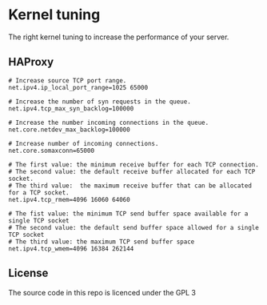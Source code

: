 # Kernel tuning

The right kernel tuning to increase the performance of your server.

## HAProxy
```
# Increase source TCP port range.
net.ipv4.ip_local_port_range=1025 65000

# Increase the number of syn requests in the queue.
net.ipv4.tcp_max_syn_backlog=100000

# Increase the number incoming connections in the queue.
net.core.netdev_max_backlog=100000

# Increase number of incoming connections.
net.core.somaxconn=65000

# The first value: the minimum receive buffer for each TCP connection.
# The second value: the default receive buffer allocated for each TCP socket.
# The third value:  the maximum receive buffer that can be allocated for a TCP socket.
net.ipv4.tcp_rmem=4096 16060 64060

# The fist value: the minimum TCP send buffer space available for a single TCP socket
# The second value: the default send buffer space allowed for a single TCP socket
# The third value: the maximum TCP send buffer space
net.ipv4.tcp_wmem=4096 16384 262144

```

## License
The source code in this repo is licenced under the GPL 3
